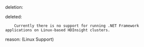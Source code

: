 deletion:

deleted:

		Currently there is no support for running .NET Framework applications on Linux-based HDInsight clusters.

reason: (Linux Support)

